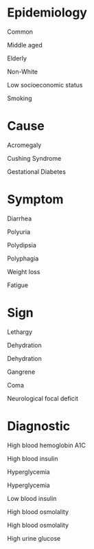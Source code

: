 
# Epidemiology

Common

Middle aged

Elderly

Non-White

Low socioeconomic status

Smoking

# Cause

Acromegaly

Cushing Syndrome

Gestational Diabetes

# Symptom

Diarrhea

Polyuria

Polydipsia

Polyphagia

Weight loss

Fatigue

# Sign

Lethargy

Dehydration

Dehydration

Gangrene

Coma

Neurological focal deficit

# Diagnostic

High blood hemoglobin A1C

High blood insulin

Hyperglycemia

Hyperglycemia

Low blood insulin

High blood osmolality

High blood osmolality

High urine glucose
